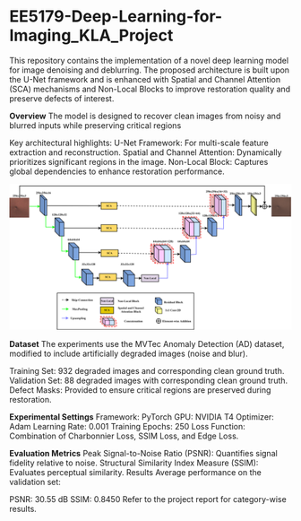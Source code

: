 # EE5179-Deep-Learning-for-Imaging_KLA_Project

This repository contains the implementation of a novel deep learning model for image denoising and deblurring. The proposed architecture is built upon the U-Net framework and is enhanced with Spatial and Channel Attention (SCA) mechanisms and Non-Local Blocks to improve restoration quality and preserve defects of interest.

**Overview**
The model is designed to recover clean images from noisy and blurred inputs while preserving critical regions

Key architectural highlights:
U-Net Framework: For multi-scale feature extraction and reconstruction.
Spatial and Channel Attention: Dynamically prioritizes significant regions in the image.
Non-Local Block: Captures global dependencies to enhance restoration performance.

![](Model_Architecture/Proposed_Model.png "Proposed_Model")

**Dataset**
The experiments use the MVTec Anomaly Detection (AD) dataset, modified to include artificially degraded images (noise and blur).

Training Set: 932 degraded images and corresponding clean ground truth.
Validation Set: 88 degraded images with corresponding clean ground truth.
Defect Masks: Provided to ensure critical regions are preserved during restoration.

**Experimental Settings**
Framework: PyTorch
GPU: NVIDIA T4
Optimizer: Adam
Learning Rate: 0.001
Training Epochs: 250
Loss Function: Combination of Charbonnier Loss, SSIM Loss, and Edge Loss.

**Evaluation Metrics**
Peak Signal-to-Noise Ratio (PSNR): Quantifies signal fidelity relative to noise.
Structural Similarity Index Measure (SSIM): Evaluates perceptual similarity.
Results
Average performance on the validation set:

PSNR: 30.55 dB
SSIM: 0.8450
Refer to the project report for category-wise results.

